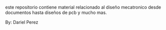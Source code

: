 este repositorio contiene material relacionado al diseño mecatronico desde documentos hasta diseños de pcb y mucho mas.

By: Dariel Perez

